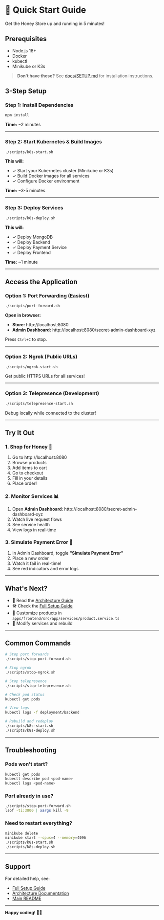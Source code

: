 # 🚀 Quick Start Guide

Get the Honey Store up and running in 5 minutes!

## Prerequisites

- Node.js 18+
- Docker
- kubectl
- Minikube or K3s

> **Don't have these?** See [docs/SETUP.md](docs/SETUP.md) for installation instructions.

## 3-Step Setup

### Step 1: Install Dependencies

```bash
npm install
```

**Time:** ~2 minutes

---

### Step 2: Start Kubernetes & Build Images

```bash
./scripts/k8s-start.sh
```

**This will:**
- ✓ Start your Kubernetes cluster (Minikube or K3s)
- ✓ Build Docker images for all services
- ✓ Configure Docker environment

**Time:** ~3-5 minutes

---

### Step 3: Deploy Services

```bash
./scripts/k8s-deploy.sh
```

**This will:**
- ✓ Deploy MongoDB
- ✓ Deploy Backend
- ✓ Deploy Payment Service
- ✓ Deploy Frontend

**Time:** ~1 minute

---

## Access the Application

### Option 1: Port Forwarding (Easiest)

```bash
./scripts/port-forward.sh
```

**Open in browser:**
- **Store:** http://localhost:8080
- **Admin Dashboard:** http://localhost:8080/secret-admin-dashboard-xyz

Press `Ctrl+C` to stop.

---

### Option 2: Ngrok (Public URLs)

```bash
./scripts/ngrok-start.sh
```

Get public HTTPS URLs for all services!

---

### Option 3: Telepresence (Development)

```bash
./scripts/telepresence-start.sh
```

Debug locally while connected to the cluster!

---

## Try It Out

### 1. Shop for Honey 🍯

1. Go to http://localhost:8080
2. Browse products
3. Add items to cart
4. Go to checkout
5. Fill in your details
6. Place order!

### 2. Monitor Services 📊

1. Open **Admin Dashboard**: http://localhost:8080/secret-admin-dashboard-xyz
2. Watch live request flows
3. See service health
4. View logs in real-time

### 3. Simulate Payment Error 🔴

1. In Admin Dashboard, toggle **"Simulate Payment Error"**
2. Place a new order
3. Watch it fail in real-time!
4. See red indicators and error logs

---

## What's Next?

- 📖 Read the [Architecture Guide](docs/ARCHITECTURE.md)
- 🛠️ Check the [Full Setup Guide](docs/SETUP.md)
- 🎨 Customize products in `apps/frontend/src/app/services/product.service.ts`
- 🔧 Modify services and rebuild

---

## Common Commands

```bash
# Stop port forwards
./scripts/stop-port-forward.sh

# Stop ngrok
./scripts/stop-ngrok.sh

# Stop telepresence
./scripts/stop-telepresence.sh

# Check pod status
kubectl get pods

# View logs
kubectl logs -f deployment/backend

# Rebuild and redeploy
./scripts/k8s-start.sh
./scripts/k8s-deploy.sh
```

---

## Troubleshooting

### Pods won't start?

```bash
kubectl get pods
kubectl describe pod <pod-name>
kubectl logs <pod-name>
```

### Port already in use?

```bash
./scripts/stop-port-forward.sh
lsof -ti:3000 | xargs kill -9
```

### Need to restart everything?

```bash
minikube delete
minikube start --cpus=4 --memory=4096
./scripts/k8s-start.sh
./scripts/k8s-deploy.sh
```

---

## Support

For detailed help, see:
- [Full Setup Guide](docs/SETUP.md)
- [Architecture Documentation](docs/ARCHITECTURE.md)
- [Main README](README.md)

---

**Happy coding! 🍯✨**

